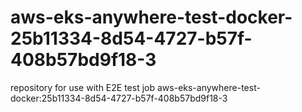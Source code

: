 # aws-eks-anywhere-test-docker-25b11334-8d54-4727-b57f-408b57bd9f18-3
repository for use with E2E test job aws-eks-anywhere-test-docker:25b11334-8d54-4727-b57f-408b57bd9f18-3
